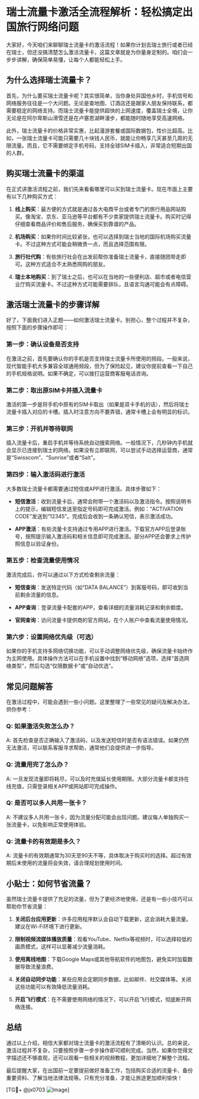 # 瑞士流量卡激活全流程解析：轻松搞定出国旅行网络问题

大家好，今天咱们来聊聊瑞士流量卡的激活流程！如果你计划去瑞士旅行或者已经在瑞士，但还没搞清楚怎么激活流量卡，这篇文章就是为你量身定制的。咱们会一步步讲解，确保简单易懂，让每个人都能轻松上手。

## 为什么选择瑞士流量卡？

首先，为什么要买瑞士流量卡呢？其实很简单，当你身处异国他乡时，手机信号和网络服务往往是一个大问题。无论是查地图、订酒店还是跟家人朋友保持联系，都需要稳定的网络支持。而瑞士流量卡能提供超快的上网速度，覆盖瑞士全境，让你无论是在阿尔卑斯山滑雪还是在卢塞恩湖畔漫步，都能随时随地享受高速网络。

此外，瑞士流量卡的价格非常实惠，比起漫游套餐或国际数据包，性价比超高。比如，一张瑞士流量卡可能只需要几十块钱人民币，就能让你畅享几天甚至几周的无限流量。而且，它不需要绑定手机号码，支持全球SIM卡插入，非常适合短期出国的人群。

## 购买瑞士流量卡的渠道

在正式讲激活流程之前，我们先来看看哪里可以买到瑞士流量卡。现在市面上主要有以下几种购买方式：

1. **线上购买**：最方便的方式就是通过各大电商平台或者专门的旅行用品网站购买。像淘宝、京东、亚马逊等平台都有不少卖家提供瑞士流量卡。购买时记得仔细查看商品评价和售后服务，确保买到靠谱的产品。

2. **机场购买**：如果你时间比较紧张，也可以选择到瑞士当地的国际机场购买流量卡。不过这种方式可能会稍微贵一点，而且选择范围有限。

3. **旅行社代购**：有些旅行社会在出发前帮你准备瑞士流量卡，直接随团带走即可。这种方式适合不太熟悉网购的朋友。

4. **瑞士本地购买**：到了瑞士之后，也可以在当地的一些便利店、超市或者电信营业厅购买流量卡。不过这种方式可能需要排队，且语言沟通可能会有点障碍。

## 激活瑞士流量卡的步骤详解

好了，下面我们进入正题——如何激活瑞士流量卡。别担心，整个过程并不复杂，按照下面的步骤操作即可：

### 第一步：确认设备是否支持

在激活之前，首先要确认你的手机是否支持瑞士流量卡所使用的频段。一般来说，现代智能手机大多兼容全球通用频段，但为了保险起见，建议你提前查看一下自己的手机规格说明。如果不确定，可以拨打运营商客服电话咨询。

### 第二步：取出原SIM卡并插入流量卡

激活的第一步是将手机中原有的SIM卡取出（如果是双卡手机的话），然后将瑞士流量卡插入对应的卡槽。插入时注意方向不要弄错，通常卡槽上会有明显的标识。

### 第三步：开机并等待联网

插入流量卡后，重启手机并等待系统自动搜索网络。一般情况下，几秒钟内手机就会显示已连接到瑞士的网络。如果没有立即联网，可以尝试手动选择运营商，通常是“Swisscom”、“Sunrise”或者“Salt”。

### 第四步：输入激活码进行激活

大多数瑞士流量卡都需要通过短信或APP进行激活。具体步骤如下：

- **短信激活**：收到流量卡后，通常会附带一个激活码以及激活指令。按照说明书上的提示，编辑短信发送至指定号码即可完成激活。例如：“ACTIVATION CODE”发送到“12345”。完成后会收到一条确认短信，表示激活成功。

- **APP激活**：有些流量卡支持通过专用APP进行激活。下载官方APP后登录账号，按照提示输入激活码和相关信息即可完成激活。部分APP还会要求上传护照信息以验证身份。

### 第五步：检查流量使用情况

激活完成后，你可以通过以下方式检查剩余流量：

- **短信查询**：发送特定代码（如“DATA BALANCE”）到客服号码，即可收到当前剩余流量的信息。
  
- **APP查询**：登录流量卡配套的APP，查看详细的流量消耗记录和剩余额度。

- **官网查询**：访问流量卡提供商的官方网站，在个人账户中查看流量使用情况。

### 第六步：设置网络优先级（可选）

如果你的手机支持多网络切换功能，可以手动调整网络优先级，确保流量卡始终作为主网使用。具体操作方法可以在手机设置中找到“移动网络”选项，选择“首选网络类型”，然后勾选“仅限数据卡”或“自动优选”。

## 常见问题解答

在激活过程中，可能会遇到一些小问题。这里整理了一些常见的疑问及解决办法，供你参考：

### Q: 如果激活失败怎么办？

A: 首先检查是否正确输入了激活码，以及发送短信时是否有语法错误。如果仍然无法激活，可以联系客服寻求帮助，通常他们会提供进一步指导。

### Q: 流量用完了怎么办？

A: 一旦发现流量即将耗尽，可以及时充值延长使用期限。大部分流量卡都支持在线充值，只需登录相关APP或网站即可完成操作。

### Q: 是否可以多人共用一张卡？

A: 不建议多人共用一张卡，因为流量分配可能会出现问题。建议每人单独购买一张流量卡，以免影响正常使用体验。

### Q: 流量卡的有效期是多久？

A: 流量卡的有效期通常为30天至90天不等，具体取决于购买时的选择。超过有效期后未使用的流量将会失效，请合理规划使用时间。

## 小贴士：如何节省流量？

虽然瑞士流量卡提供了充足的流量，但为了更经济地使用，还是有一些小技巧可以帮助你节省流量：

1. **关闭后台应用更新**：许多应用程序默认会自动下载更新，这会消耗大量流量。建议在Wi-Fi环境下进行更新。

2. **限制视频流媒体播放质量**：观看YouTube、Netflix等视频时，可以选择较低的画质模式，这样可以显著减少流量消耗。

3. **使用离线地图**：下载Google Maps或其他导航软件的地图包，避免实时加载数据导致流量浪费。

4. **关闭自动同步功能**：某些应用会定期同步数据，比如邮件、社交媒体等。关闭这些功能可以有效降低流量消耗。

5. **开启飞行模式**：在不需要使用网络的情况下，可以开启飞行模式，彻底断开网络连接。

## 总结

通过以上介绍，相信大家都对瑞士流量卡的激活流程有了清晰的认识。总的来说，激活过程并不复杂，只要按照步骤一步步操作即可顺利完成。当然，如果你觉得文字描述还不够直观，还可以观看一些相关的视频教程，更加详细地了解整个流程。

最后提醒大家，在出国前一定要提前做好准备工作，包括购买合适的流量卡、备份重要资料、了解当地法律法规等。只有充分准备，才能让旅途更加顺利愉快！

[TG💪+ @jx0703 ![Image](https://github.com/user-attachments/assets/dbca1d08-cadb-493c-b0ec-ad6f7a83f270)]